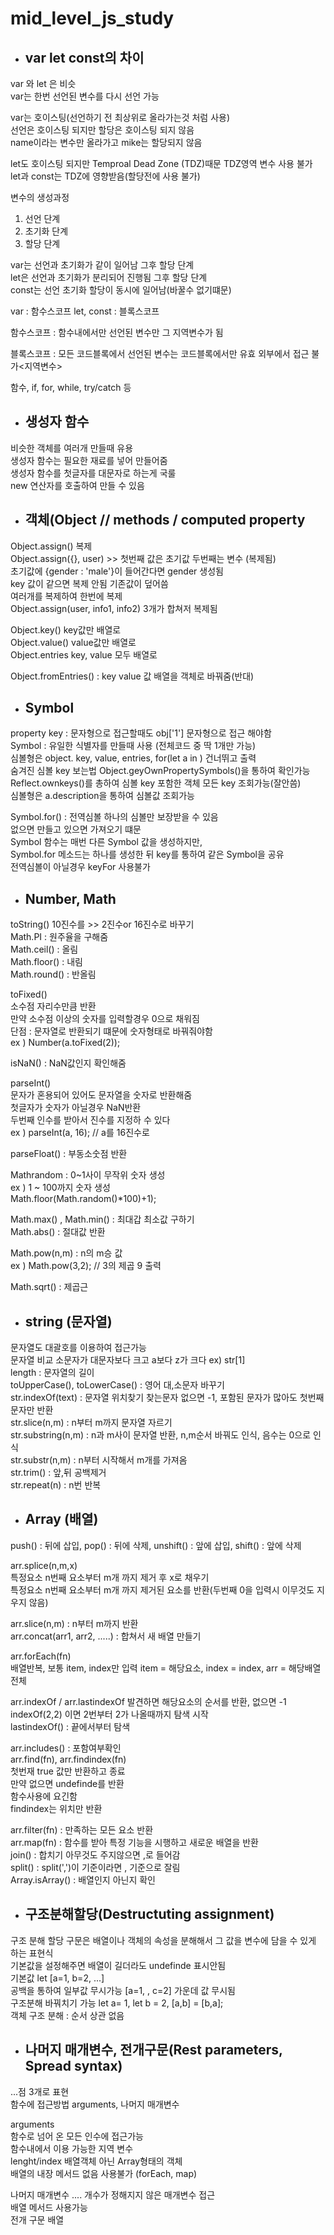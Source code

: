 # mid_level_js_study
 
- ## var let const의 차이   

var 와 let 은 비슷    
var는 한번 선언된 변수를 다시 선언 가능    

var는 호이스팅(선언하기 전 최상위로 올라가는것 처럼 사용)     
선언은 호이스팅 되지만 할당은 호이스팅 되지 않음     
name이라는 변수만 올라가고 mike는 할당되지 않음    

let도 호이스팅 되지만 
Temproal Dead Zone (TDZ)때문  TDZ영역 변수 사용 불가    
let과 const는 TDZ에 영향받음(할당전에 사용 불가)    

변수의 생성과정
1. 선언 단계
2. 초기화 단계
3. 할당 단계

var는 선언과 초기화가 같이 일어남 그후 할당 단계    
let은 선언과 초기화가 분리되어 진행됨 그후 할당 단계    
const는 선언 초기화 할당이 동시에 일어남(바꿀수 없기떄문)    

var : 함수스코프 
let, const : 블록스코프

함수스코프 : 함수내에서만 선언된 변수만 그 지역변수가 됨

블록스코프 : 모든 코드블록에서 선언된 변수는 코드블록에서만 유효 외부에서 접근 불가<지역변수>

함수, if, for, while, try/catch 등

- ## 생성자 함수

비슷한 객체를 여러개 만들때 유용   
생성자 함수는 필요한 재료를 넣어 만들어줌    
생성자 함수를 첫글자를 대문자로 하는게 국룰    
new 연산자를 호출하여 만들 수 있음    

- ## 객체(Object // methods / computed property

Object.assign() 복제    
Object.assign({}, user) >> 첫번째 값은 초기값 두번째는 변수 (복제됨)    
초기값에 {gender : 'male'}이 들어간다면 gender 생성됨     
key 값이 같으면 복제 안됨 기존값이 덮어씀      
여러개를 복제하여 한번에 복제    
Object.assign(user, info1, info2) 3개가 합쳐저 복제됨   

Object.key() key값만 배열로    
Object.value() value값만 배열로    
Object.entries key, value 모두 배열로   

Object.fromEntries() : key value 값 배열을 객체로 바꿔줌(반대)

- ## Symbol

property key : 문자형으로 접근할때도 obj['1'] 문자형으로 접근 해야함   
Symbol : 유일한 식별자를 만들때 사용 (전체코드 중 딱 1개만 가능)  
심볼형은 object. key, value, entries, for(let a in ) 건너뛰고 출력   
숨겨진 심볼 key 보는법 Object.geyOwnPropertySymbols()을 통하여 확인가능     
Reflect.ownkeys()를 총하여 심볼 key 포함한 객체 모든 key 조회가능(잘안씀)    
심볼형은 a.description을 통하여 심볼값 조회가능   

Symbol.for() : 전역심볼
하나의 심볼만 보장받을 수 있음   
없으면 만들고 있으면 가져오기 떄문    
Symbol 함수는 매번 다른 Symbol 값을 생성하지만,   
Symbol.for 메소드는 하나를 생성한 뒤 key를 통하여 같은 Symbol을 공유   
전역심볼이 아닐경우 keyFor 사용불가   

- ## Number, Math
toString() 10진수를 >> 2진수or 16진수로 바꾸기   
Math.PI : 원주율을 구해줌   
Math.ceil() : 올림   
Math.floor() : 내림   
Math.round() : 반올림  

toFixed()  
소수점 자리수만큼 반환   
만약 소수점 이상의 숫자를 입력할경우 0으로 채워짐     
단점 : 문자열로 반환되기 떄문에 숫자형태로 바꿔줘야함     
ex ) Number(a.toFixed(2));   

isNaN() : NaN값인지 확인해줌   

parseInt()  
문자가 혼용되어 있어도 문자열을 숫자로 반환해줌   
첫글자가 숫자가 아닐경우 NaN반환   
두번째 인수를 받아서 진수를 지정하 수 있다  
ex ) parseInt(a, 16); // a를 16진수로

parseFloat() : 부동소숫점 반환  

Mathrandom : 0~1사이 무작위 숫자 생성     
ex ) 1 ~ 100까지 숫자 생성     
Math.floor(Math.random()*100)+1);     

Math.max() , Math.min()  : 최대갑 최소값 구하기   
Math.abs() : 절대값 반환   

Math.pow(n,m) : n의 m승 값   
ex ) Math.pow(3,2); // 3의 제곱 9 출력

Math.sqrt() : 제곱근

- ## string (문자열)
문자열도 대괄호를 이용하여 접근가능   
문자열 비교 소문자가 대문자보다 크고 a보다 z가 크다
ex) str[1]   
length : 문자열의 길이     
toUpperCase(), toLowerCase() : 영어 대,소문자 바꾸기   
str.indexOf(text) : 문자열 위치찾기 찾는문자 없으면 -1, 포함된 문자가 많아도 첫번째 문자만 반환    
str.slice(n,m) : n부터 m까지 문자열 자르기      
str.substring(n,m) : n과 m사이 문자열 반환, n,m순서 바꿔도 인식, 음수는 0으로 인식   
str.substr(n,m) : n부터 시작해서 m개를 가져옴     
str.trim() : 앞,뒤 공백제거    
str.repeat(n) : n번 반복   

- ## Array (배열)

push() : 뒤에 삽입, pop() : 뒤에 삭제, unshift() : 앞에 삽입, shift() : 앞에 삭제     

arr.splice(n,m,x)    
특정요소 n번째 요소부터 m개 까지 제거 후 x로 채우기        
특정요소 n번째 요소부터 m개 까지 제거된 요소를 반환(두번째 0을 입력시 이무것도 지우지 않음)    

arr.slice(n,m) : n부터 m까지 반환      
arr.concat(arr1, arr2, .....) : 합쳐서 새 배열 만들기   

arr.forEach(fn)     
배열반복, 보통 item, index만 입력
item = 해당요소, index = index, arr = 해당배열전체    

arr.indexOf / arr.lastindexOf
발견하면 해당요소의 순서를 반환, 없으면 -1    
indexOf(2,2) 이면 2번부터 2가 나올때까지 탐색 시작    
lastindexOf() : 끝에서부터 탐색    

arr.includes() : 포함여부확인    
arr.find(fn), arr.findindex(fn)    
첫번재 true 값만 반환하고 종료    
만약 없으면 undefinde를 반환    
함수사용에 요긴함     
findindex는 위치만 반환    

arr.filter(fn) : 만족하는 모든 요소 반환     
arr.map(fn) : 함수를 받아 특정 기능을 시행하고 새로운 배열을 반환    
join() : 합치기 아무것도 주지않으면 ,로 들어감      
split() : split(',')이 기준이라면 , 기준으로 잘림     
Array.isArray() : 배열인지 아닌지 확인

- ## 구조분해할당(Destructuting assignment)
구조 분해 할당 구문은 배열이나 객체의 속성을 분해해서 그 값을 변수에 담을 수 있게 하는 표현식     
기본값을 설정해주면 배열이 길더라도 undefinde 표시안됨      
기본값 let [a=1, b=2, ...]      
공백을 통하여 일부값 무시가능 [a=1, , c=2] 가운데 값 무시됨      
구조분해 바꿔치기 가능
let a= 1, let b = 2, [a,b] = [b,a];      
객체 구조 분해 : 순서 상관 없음

- ## 나머지 매개변수, 전개구문(Rest parameters, Spread syntax)
...점 3개로 표현     
함수에 접근방법 arguments, 나머지 매개변수    

arguments    
함수로 넘어 온 모든 인수에 접근가능     
함수내에서 이용 가능한 지역 변수      
lenght/index 배열객체 아닌 Array형태의 객체     
배열의 내장 메서드 없음 사용불가 (forEach, map)     

나머지 매개변수 ....
개수가 정해지지 않은 매개변수 접근     
배열 메서드 사용가능     
전개 구문 배열    
